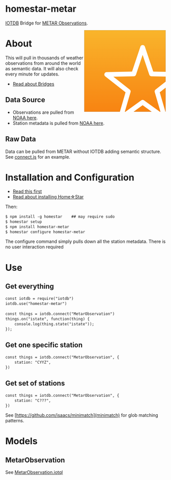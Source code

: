 # homestar-metar
[IOTDB](https://github.com/dpjanes/node-iotdb) Bridge for [METAR Observations](https://en.wikipedia.org/wiki/METAR).

<img src="https://raw.githubusercontent.com/dpjanes/iotdb-homestar/master/docs/HomeStar.png" align="right" />

# About

This will pull in thousands of weather observations from around the world as semantic data. It will also check every minute for updates.

* [Read about Bridges](https://github.com/dpjanes/node-iotdb/blob/master/docs/bridges.md)

## Data Source

* Observations are pulled from [NOAA here](http://weather.noaa.gov/pub/data/observations/metar/cycles/).
* Station metadata is pulled from [NOAA here](http://weather.noaa.gov/data/nsd_bbsss.txt).

## Raw Data

Data can be pulled from METAR without IOTDB adding semantic structure.
See [connect.js](https://github.com/dpjanes/homestar-metar/blob/master/samples/connect.js) for an example.

# Installation and Configuration

* [Read this first](https://github.com/dpjanes/node-iotdb/blob/master/docs/install.md)
* [Read about installing Home☆Star](https://github.com/dpjanes/node-iotdb/blob/master/docs/homestar.md) 

Then:

    $ npm install -g homestar    ## may require sudo
    $ homestar setup
    $ npm install homestar-metar
    $ homestar configure homestar-metar

The configure command simply pulls down all the station metadata. 
There is no user interaction required

# Use

## Get everything

    const iotdb = require("iotdb")
    iotdb.use("homestar-metar")

    const things = iotdb.connect("MetarObservation")
	things.on("istate", function(thing) {
        console.log(thing.state("istate"));
    });
	

## Get one specific station

	const things = iotdb.connect("MetarObservation", {
        station: "CYYZ",
    })

## Get set of stations
	
	const things = iotdb.connect("MetarObservation", {
        station: "C???",
    })

See [https://github.com/isaacs/minimatch](minimatch) for glob matching patterns.

# Models
## MetarObservation

See [MetarObservation.iotql](https://github.com/dpjanes/homestar-metar/blob/master/models/MetarObservation.iotql)
